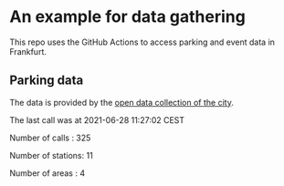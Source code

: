 # An example for data gathering

This repo uses the GitHub Actions to access parking and event data in Frankfurt.

## Parking data
The data is provided by the [open data collection of the city](https://www.offenedaten.frankfurt.de/).

The last call was at 2021-06-28 11:27:02 CEST

Number of calls   : 325

Number of stations:  11

Number of areas   :   4

